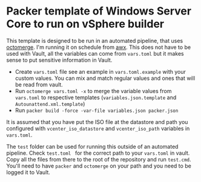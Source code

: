 # Packer template of Windows Server Core to run on vSphere builder

This template is designed to be run in an automated pipeline, that uses [octomerge](https://github.com/AndrewSav/octomerge). I'm running it on schedule from [awx](https://github.com/ansible/awx). This does not have to be used with Vault, all the variables can come from `vars.toml` but it makes sense to put sensitive information in Vault.

* Create `vars.toml` file see an example in `vars.toml.example` with your custom values. You can mix and match regular values and ones that will be read from vault.
* Run `octomerge vars.toml -x` to merge the variable values from `vars.toml` to respective templates (`variables.json.template` and `Autounattend.xml.template`)
* Run `packer build -force -var-file variables.json packer.json`

It is assumed that you have put the ISO file at the datastore and path you configured with `vcenter_iso_datastore` and `vcenter_iso_path` variables in `vars.toml`.

The `test` folder can be used for running this outside of an automated pipeline. Check `test.toml ` for the correct path to your `vars.toml` in vault. Copy all the files from there to the root of the repository and run `test.cmd`. You'll need to have `packer` and `octomerge` on your path and you need to be logged it to Vault.
